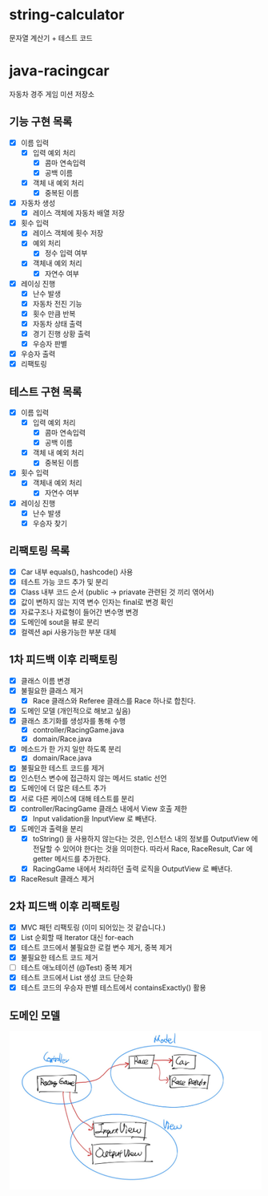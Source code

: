 # string-calculator
문자열 계산기 + 테스트 코드

# java-racingcar
자동차 경주 게임 미션 저장소

## 기능 구현 목록
- [x] 이름 입력
    - [x] 입력 예외 처리
        - [x] 콤마 연속입력
        - [x] 공백 이름
    - [x] 객체 내 예외 처리
        - [x] 중복된 이름
- [x] 자동차 생성 
    - [x] 레이스 객체에 자동차 배열 저장
- [x] 횟수 입력
    - [x] 레이스 객체에 횟수 저장
    - [x] 예외 처리
        - [x] 정수 입력 여부
    - [x] 객체내 예외 처리
        - [x] 자연수 여부
- [x] 레이싱 진행
    - [x] 난수 발생
    - [x] 자동차 전진 기능
    - [x] 횟수 만큼 반복
    - [x] 자동차 상태 출력
    - [x] 경기 진행 상황 출력
    - [x] 우승자 판별
- [x] 우승자 출력
- [x] 리팩토링

## 테스트 구현 목록
- [x] 이름 입력
    - [x] 입력 예외 처리
        - [x] 콤마 연속입력
        - [x] 공백 이름
    - [x] 객체 내 예외 처리
        - [x] 중복된 이름
- [x] 횟수 입력
    - [x] 객체내 예외 처리
        - [x] 자연수 여부
- [x] 레이싱 진행
    - [x] 난수 발생
    - [x] 우승자 찾기

## 리팩토링 목록
- [x] Car 내부 equals(), hashcode() 사용
- [x] 테스트 가능 코드 추가 및 분리
- [x] Class 내부 코드 순서 (public -> priavate 관련된 것 끼리 엮어서)
- [x] 값이 변하지 않는 지역 변수 인자는 final로 변경 확인
- [x] 자료구조나 자료형이 들어간 변수명 변경
- [x] 도메인에 sout을 뷰로 분리
- [x] 컬렉션 api 사용가능한 부분 대체 

## 1차 피드백 이후 리팩토링
- [x] 클래스 이름 변경
- [x] 불필요한 클래스 제거
    - [x] Race 클래스와 Referee 클래스를 Race 하나로 합친다.
- [x] 도메인 모델 (개인적으로 해보고 싶음)
- [x] 클래스 초기화를 생성자를 통해 수행
    - [x] controller/RacingGame.java
    - [x] domain/Race.java
- [x] 메소드가 한 가지 일만 하도록 분리
    - [x] domain/Race.java
- [x] 불필요한 테스트 코드를 제거
- [x] 인스턴스 변수에 접근하지 않는 메서드 static 선언
- [x] 도메인에 더 많은 테스트 추가
- [x] 서로 다른 케이스에 대해 테스트를 분리
- [x] controller/RacingGame 클래스 내에서 View 호출 제한
    - [x] Input validation을 InputView 로 빼낸다.
- [x] 도메인과 출력을 분리   
    - [x] toString() 을 사용하지 않는다는 것은, 인스턴스 내의 정보를 OutputView 에 전달할 수 있어야 한다는 것을 의미한다.
    따라서 Race, RaceResult, Car 에 getter 메서드를 추가한다.
    - [x] RacingGame 내에서 처리하던 출력 로직을 OutputView 로 빼낸다.
- [x] RaceResult 클래스 제거

## 2차 피드백 이후 리팩토링
- [x] MVC 패턴 리팩토링 (이미 되어있는 것 같습니다.)
- [x] List 순회할 때 Iterator 대신 for-each
- [x] 테스트 코드에서 불필요한 로컬 변수 제거, 중복 제거 
- [x] 불필요한 테스트 코드 제거
- [ ] 테스트 애노테이션 (@Test) 중복 제거
- [x] 테스트 코드에서 List 생성 코드 단순화
- [x] 테스트 코드의 우승자 판별 테스트에서 containsExactly() 활용

## 도메인 모델
![Domain Model](./static/racing-car-domain-model.jpg)